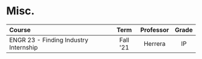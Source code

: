 # Misc.

| Course                                |   Term   | Professor | Grade |
| :------------------------------------ | :------: | :-------: | :---: |
| ENGR 23 - Finding Industry Internship | Fall '21 |  Herrera  |  IP   |

